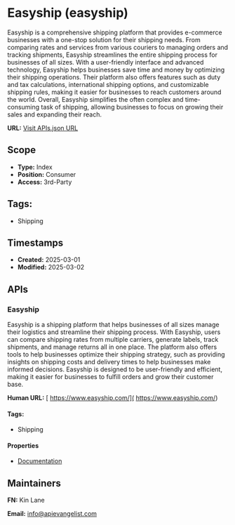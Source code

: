 # Easyship (easyship)
Easyship is a comprehensive shipping platform that provides e-commerce businesses with a one-stop solution for their shipping needs. From comparing rates and services from various couriers to managing orders and tracking shipments, Easyship streamlines the entire shipping process for businesses of all sizes. With a user-friendly interface and advanced technology, Easyship helps businesses save time and money by optimizing their shipping operations. Their platform also offers features such as duty and tax calculations, international shipping options, and customizable shipping rules, making it easier for businesses to reach customers around the world. Overall, Easyship simplifies the often complex and time-consuming task of shipping, allowing businesses to focus on growing their sales and expanding their reach.

**URL:** [Visit APIs.json URL](https://raw.githubusercontent.com/api-evangelist/easyship/refs/heads/main/apis.yml)

## Scope

- **Type:** Index 
- **Position:** Consumer 
- **Access:** 3rd-Party 

## Tags:

 - Shipping

## Timestamps

- **Created:** 2025-03-01 
- **Modified:** 2025-03-02 

## APIs

### Easyship
Easyship is a shipping platform that helps businesses of all sizes manage their logistics and streamline their shipping process. With Easyship, users can compare shipping rates from multiple carriers, generate labels, track shipments, and manage returns all in one place. The platform also offers tools to help businesses optimize their shipping strategy, such as providing insights on shipping costs and delivery times to help businesses make informed decisions. Easyship is designed to be user-friendly and efficient, making it easier for businesses to fulfill orders and grow their customer base.

**Human URL:** [ https://www.easyship.com/]( https://www.easyship.com/)


#### Tags:

 - Shipping

#### Properties

- [Documentation]( https://www.easyship.com/)

## Maintainers

**FN:** Kin Lane

**Email:** info@apievangelist.com

